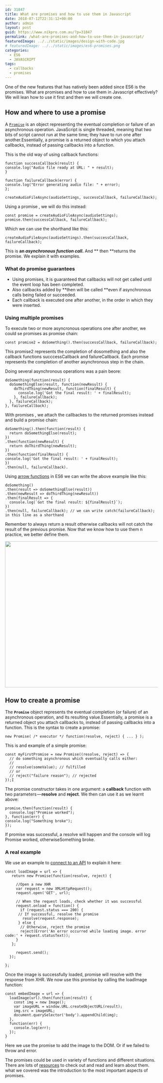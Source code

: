 ```yaml
---
id: 31847
title: What are promises and how to use them in Javascript
date: 2018-07-12T22:31:12+00:00
author: admin
layout: post
guid: https://www.nikpro.com.au/?p=31847
permalink: /what-are-promises-and-how-to-use-them-in-javascript/
featuredImage: ../../static/images/design-with-code.jpg
# featuredImage: ../../static/images/es6-promises.png
categories:
  - ES6
  - JAVASCRIPT
tags:
  - callbacks
  - promises
---
```

One of the new features that has natively been added since ES6 is the promises. What are promises and how to use them in Javascript effectively? We will lean how to use it first and then we will create one.

## How and where to use a promise

A [`Promise`](https://developer.mozilla.org/en-US/docs/Web/JavaScript/Reference/Global_Objects/Promise "The Promise object represents the eventual completion (or failure) of an asynchronous operation, and its resulting value.") is an object representing the eventual completion or failure of an asynchronous operation. JavaScript is single threaded, meaning that two bits of script cannot run at the same time; they have to run one after another.Essentially, a promise is a returned object to which you attach callbacks, instead of passing callbacks into a function.

This is the old way of using callback functions:

`function successCallback(result) {`  
`console.log("Audio file ready at URL: " + result);`  
`}`

`function failureCallback(error) {`  
`console.log("Error generating audio file: " + error);`  
`};`

`createAudioFileAsync(audioSettings, successCallback, failureCallback);`

Using a promise , we will do this instead:

`const promise = createAudioFileAsync(audioSettings); `  
`promise.then(successCallback, failureCallback);`

Which we can use the shorthand like this:

`createAudioFileAsync(audioSettings).then(successCallback, failureCallback);`

This is **an _asynchronous function call_.** And ** then **returns the promise. We explain it with examples.

### What do promise guarantees

  * Using promises, it is guaranteed that callbacks will not get called until the event loop has been completed.
  * Also callbacks added by **then will be called **even if asynchronous calls being failed or succeeded.
  * Each callback is executed one after another, in the order in which they were inserted.

### Using multiple promises

To execute two or more asyncronous operations one after another, we could se promises as promise chain:

`const promise2 = doSomething().then(successCallback, failureCallback);`

This promise2 represents the completion of dosomething and also the callback functions succcessCallback and failureCallback. Each promise represents the completion of another asynchronous step in the chain.

Doing several asynchronous operations was a pain beore:

`doSomething(function(result) {`  
`  doSomethingElse(result, function(newResult) {`  
`    doThirdThing(newResult, function(finalResult) {`  
`      console.log('Got the final result: ' + finalResult);`  
`    }, failureCallback);`  
`  }, failureCallback);`  
`}, failureCallback);`

With promises , we attach the callbackes to the returned promises instead and build a promise chain:

`doSomething().then(function(result) {`  
`  return doSomethingElse(result);`  
`})`  
`.then(function(newResult) {`  
`  return doThirdThing(newResult);`  
`})`  
`.then(function(finalResult) {`  
`console.log('Got the final result: ' + finalResult);`  
`})`  
`.then(null, failureCallback).`

Using [arrow functions](https://www.nikpro.com.au/all-you-need-to-know-about-arrow-functions-in-javascript/) in ES6 we can write the above example like this:

`doSomething()`  
`.then(result => doSomethingElse(result))`  
`.then(newResult => doThirdThing(newResult))`  
`.then(finalResult => {`  
``  console.log(`Got the final result: ${finalResult}`);``  
`})`  
`.then(null, failureCallback); // we can write catch(failureCallback); in this line as a shorthand`

Remember to always return a result otherwise callbacks will not catch the result of the previous promise. Now that we know how to use them n practice, we better define them.

<img class="aligncenter wp-image-31849 size-full" src="https://www.nikpro.com.aupromised-land.jpeg" alt="" width="640" height="480" srcset="https://testgatsby.localpromised-land.jpeg 640w, https://testgatsby.localpromised-land-300x225.jpeg 300w" sizes="(max-width: 640px) 100vw, 640px" /> 

## How to create a promise

The **`Promise`** object represents the eventual completion (or failure) of an asynchronous operation, and its resulting value.Essentially, a promise is a returned object you attach callbacks to, instead of passing callbacks into a function. This is the syntax to create a promise:

`new Promise( /* executor */ function(resolve, reject) { ... } );`

This is and example of a simple promise:

`const myFirstPromise = new Promise((resolve, reject) => {`  
`  // do something asynchronous which eventually calls either:`  
`  //`  
`  // resolve(someValue); // fulfilled`  
`  // or`  
`  // reject("failure reason"); // rejected`  
`});I `

The promise constructor takes in one argument: a **callback** function with two parameters — **resolve** and **reject**. We then can use it as we learnt above:

`promise.then(function(result) {`  
`  console.log("Promise worked");`  
`}, function(err) {`  
`console.log("Something broke");`  
`});`

If promise was successful, a resolve will happen and the console will log Promise worked, otherwiseSomething broke.

### A real example

We use an example to [connect to an API](https://www.nikpro.com.au/how-to-connect-to-an-api-with-javascript-in-a-real-app/) to explain it here:

`const loadImage = url => {`  
`   return new Promise(function(resolve, reject) {`

`     //Open a new XHR`  
`     var request = new XMLHttpRequest();`  
`     request.open('GET', url);`

`     // When the request loads, check whether it was successful`  
`     request.onload = function() {`  
`       if (request.status === 200) {`  
`      // If successful, resolve the promise`  
`        resolve(request.response);`  
`      } else {`  
`       // Otherwise, reject the promise`  
`       reject(Error('An error occurred while loading image. error code:' + request.statusText));`  
`     }`  
`   };`

`     request.send();`  
`  });`

`};`

Once the image is successfully loaded, promise will resolve with the response from XHR. We now use this promise by calling the loadImage function:

`const embedImage = url => {`  
`  loadImage(url).then(function(result) {`  
`    const img = new Image();`  
`    var imageURL = window.URL.createObjectURL(result);`  
`    img.src = imageURL;`  
`    document.querySelector('body').appendChild(img);`  
`  },`  
`  function(err) {`  
`    console.log(err);`  
`  });`  
`}`

Here we use the promise to add the image to the DOM. Or if we failed to throw and error. 

The promises could be used in variety of functions and different situations. There are lots of <a href="https://developer.mozilla.org/en-US/docs/Web/JavaScript/Reference/Global_Objects/Promise" target="_blank" rel="noopener noreferrer">resources</a> to check out and read and learn about them. what we covered was the introduction to the most important aspects of promises.
